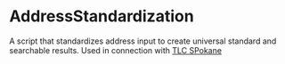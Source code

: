 # AddressStandardization

A script that standardizes address input to create universal standard and searchable results. Used in connection with [TLC SPokane](https://github.com/sonofgibs/TLCSpokane)
